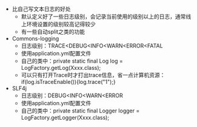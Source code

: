 * 比自己写文本日志的好处
    * 默认定义好了一些日志级别，会记录当前使用的级别以上的日志，通常线上环境设置的级别较高记得较少
    * 有一些自动split之类的功能
* Commons-logging
    * 日志级别：TRACE<DEBUG<INFO<WARN<ERROR<FATAL
    * 使用application.yml配置文件
    * 自己的类中：private static final Log log = LogFactory.getLog(Xxxx.class);
    * 可以只有打开Trace时才打出trace信息，省一点计算机资源：if(log.isTraceEnable()){log.trace("1");}
* SLF4j
    * 日志级别：DEBUG<INFO<WARN<ERROR
    * 使用application.yml配置文件
    * 自己的类中：private static final Logger logger = LogFactory.getLogger(Xxxx.class);
